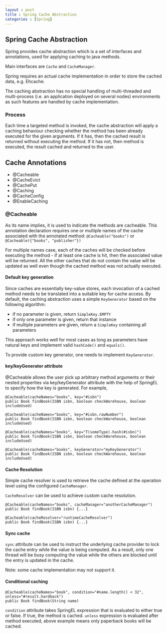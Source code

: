 ```yaml
---
layout : post
title : Spring Cache Abstraction
categories : [Spring]
---
```


## Spring Cache Abstraction

  Spring provides cache abstraction which is a set of interfaces and annotations, used for applying caching to java methods.
  
  Main interfaces are `Cache` and `CacheManager`.
  
  Spring requires an actual cache implementation in order to store the cached data, e.g. Ehcache.
  
  The caching abstraction has no special handling of multi-threaded and multi-process
  (i.e. an application deployed on several nodes) environments as such features are handled by cache implementation.
  
### Process

  Each time a targeted method is invoked, the cache abstraction will apply a caching behaviour checking whether the method
  has been already executed for the given arguments. 
  If it has, then the cached result is returned without executing the method. If it has not, then method is executed, 
  the result cached and returned to the user.
   
## Cache Annotations

  - @Cacheable
  - @CacheEvict
  - @CachePut
  - @Caching
  - @CacheConfig
  - @EnableCaching
  
### @Cacheable

  As its name implies, it is used to indicate the methods are cacheable.
  This annotation declaration requires one or multiple names of the cache associated with the annotated method:
  `@Cacheable("books")` or `@Cacheable({"books", "publisher"})`
  
  For multiple names case, each of the caches will be checked before executing the method - if at least one cache is hit,
  then the associated value will be returned.  All the other caches that do not contain the value will be updated as well
  even though the cached method was not actually executed.
  
#### Default key generation

  Since caches are essentially key-value stores, each invocation of a cached method needs to be translated into a suitable
  key for cache access. By default, the caching abstraction uses a simple `KeyGenerator` based on the following
  algorithm:
  - if no parameter is given, return `SimpleKey.EMPTY`
  - if only one parameter is given, return that instance
  - if multiple parameters are given, return a `SimpleKey` containing all parameters
  
  This approach works well for most cases as long as parameters have natural keys and implement valid `hashCode()` 
  and `equals()`.
  
  To provide custom key generator, one needs to implement `KeyGenerator`.
  
#### key/keyGenerator attribute

  @Cacheable allows the user pick up arbitrary method arguments or their nested properties via key/keyGenerator attribute
  with the help of SpringEL to specify how the key is generated. For example,
  
  ```
  @Cacheable(cacheNames="books", key="#isbn")
  public Book findBook(ISBN isbn, boolean checkWarehouse, boolean includeUsed)
  
  @Cacheable(cacheNames="books", key="#isbn.rawNumber")
  public Book findBook(ISBN isbn, boolean checkWarehouse, boolean includeUsed)
  
  @Cacheable(cacheNames="books", key="T(someType).hash(#isbn)")
  public Book findBook(ISBN isbn, boolean checkWarehouse, boolean includeUsed)
  ```
  
  ```
  @Cacheable(cacheNames="books", keyGenerator="myKeyGenerator")
  public Book findBook(ISBN isbn, boolean checkWarehouse, boolean includeUsed)
  ```

#### Cache Resolution

  Simple cache resolver is used to retrieve the cache defined at the operation level using the configured `CacheManager`.
  
  `CacheResolver` can be used to achieve custom cache resolution.
  
  ```
  @Cacheable(cacheNames="books", cacheManager="anotherCacheManager")
  public Book findBook(ISBN isbn) {...}
  
  @Cacheable(cacheResolver="runtimeCacheResolver")
  public Book findBook(ISBN isbn) {...}
  ```
  
#### Sync cache

  `sync` attribute can be used to instruct the underlying cache provider to lock the cache entry while the value is being
  computed. As a result, only one thread will be busy computing the value while the others are blocked until the entry
  is updated in the cache.
  
  Note: some cache implementation may not support it.
  
#### Conditional caching

  ```
  @Cacheable(cacheNames="book", condition="#name.length() < 32", unless="#result.hardback")
  public Book findBook(String name)
  ```
  
  `condition` attribute takes SpringEL expression that is evaluated to either true or false. If true, the method is cached.
  `unless` expression is evaluated after method executed, above example means only paperback books will be cached.
  
